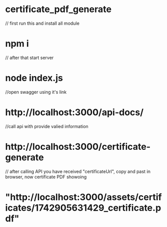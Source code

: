 # certificate_pdf_generate

// first run this and install all module
# npm i

// after that start server
# node index.js

//open swagger using it's link
# http://localhost:3000/api-docs/

//call api with provide valied information
# http://localhost:3000/certificate-generate

// after calling API you have received "certificateUrl", copy and past in browser, now certificate PDF showoing
# "http://localhost:3000/assets/certificates/1742905631429_certificate.pdf"

